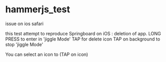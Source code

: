 # hammerjs_test
issue on ios safari

this test attempt to reproduce Springboard on iOS : deletion of app.
LONG PRESS to enter in 'jiggle Mode'
TAP for delete icon
TAP on background to stop 'jiggle Mode'

You can select an icon to (TAP on icon)

